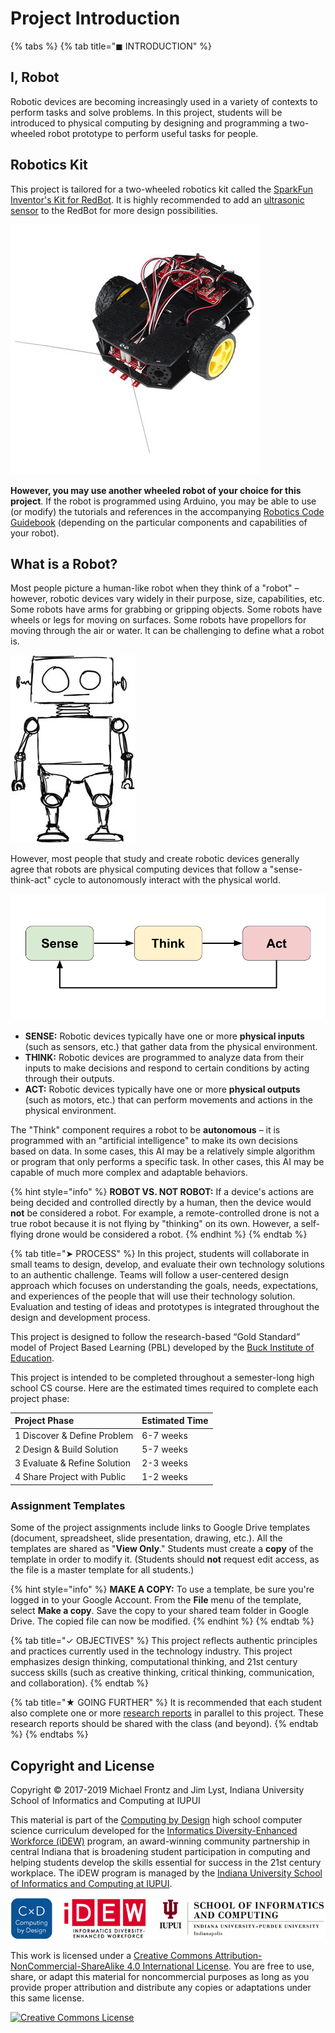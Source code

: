 # Project Introduction

{% tabs %}
{% tab title="◼ INTRODUCTION" %}
## I, Robot

Robotic devices are becoming increasingly used in a variety of contexts to perform tasks and solve problems. In this project, students will be introduced to physical computing by designing and programming a two-wheeled robot prototype to perform useful tasks for people.

## Robotics Kit

This project is tailored for a two-wheeled robotics kit called the [SparkFun Inventor's Kit for RedBot](https://www.sparkfun.com/products/12649). It is highly recommended to add an [ultrasonic sensor](https://docs.idew.org/code-robotics/references/physical-inputs/ultrasonic-sensor) to the RedBot for more design possibilities.

![RedBot \(Two-Wheeled Robot\)](.gitbook/assets/redbot.jpg)

**However, you may use another wheeled robot of your choice for this project**. If the robot is programmed using Arduino, you may be able to use \(or modify\) the tutorials and references in the accompanying [Robotics Code Guidebook](https://docs.idew.org/code-robotics/) \(depending on the particular components and capabilities of your robot\).

## What is a Robot?

Most people picture a human-like robot when they think of a "robot" – however, robotic devices vary widely in their purpose, size, capabilities, etc. Some robots have arms for grabbing or gripping objects. Some robots have wheels or legs for moving on surfaces. Some robots have propellors for moving through the air or water. It can be challenging to define what a robot is.

![](.gitbook/assets/robot-humanoid.jpg)

However, most people that study and create robotic devices generally agree that robots are physical computing devices that follow a "sense-think-act" cycle to autonomously interact with the physical world.

![](.gitbook/assets/sense-think-act.png)

* **SENSE:**  Robotic devices typically have one or more **physical inputs** \(such as sensors, etc.\) that gather data from the physical environment.
* **THINK:**  Robotic devices are programmed to analyze data from their inputs to make decisions and respond to certain conditions by acting through their outputs.
* **ACT:**  Robotic devices typically have one or more **physical outputs** \(such as motors, etc.\) that can perform movements and actions in the physical environment.

The "Think" component requires a robot to be **autonomous** – it is programmed with an "artificial intelligence" to make its own decisions based on data. In some cases, this AI may be a relatively simple algorithm or program that only performs a specific task. In other cases, this AI may be capable of much more complex and adaptable behaviors.

{% hint style="info" %}
**ROBOT VS. NOT ROBOT:** If a device's actions are being decided and controlled directly by a human, then the device would **not** be considered a robot.  For example, a remote-controlled drone is not a true robot because it is not flying by "thinking" on its own. However, a self-flying drone would be considered a robot.
{% endhint %}
{% endtab %}

{% tab title="➤ PROCESS" %}
In this project, students will collaborate in small teams to design, develop, and evaluate their own technology solutions to an authentic challenge. Teams will follow a user-centered design approach which focuses on understanding the goals, needs, expectations, and experiences of the people that will use their technology solution. Evaluation and testing of ideas and prototypes is integrated throughout the design and development process.

This project is designed to follow the research-based “Gold Standard” model of Project Based Learning \(PBL\) developed by the [Buck Institute of Education](http://www.bie.org/about/what_pbl).

This project is intended to be completed throughout a semester-long high school CS course. Here are the estimated times required to complete each project phase:

| **Project Phase** | **Estimated Time** |
| :--- | :--- |
| 1 Discover & Define Problem | 6-7 weeks |
| 2 Design & Build Solution | 5-7 weeks |
| 3 Evaluate & Refine Solution | 2-3 weeks |
| 4 Share Project with Public | 1-2 weeks |

### Assignment Templates

Some of the project assignments include links to Google Drive templates \(document, spreadsheet, slide presentation, drawing, etc.\). All the templates are shared as "**View Only**." Students must create a **copy** of the template in order to modify it.  \(Students should **not** request edit access, as the file is a master template for all students.\)

{% hint style="info" %}
**MAKE A COPY:**  To use a template, be sure you're logged in to your Google Account. From the **File** menu of the template, select **Make a copy**. Save the copy to your shared team folder in Google Drive. The copied file can now be modified.
{% endhint %}
{% endtab %}

{% tab title="✓ OBJECTIVES" %}
This project reflects authentic principles and practices currently used in the technology industry. This project emphasizes design thinking, computational thinking, and 21st century success skills \(such as creative thinking, critical thinking, communication, and collaboration\).
{% endtab %}

{% tab title="★ GOING FURTHER" %}
It is recommended that each student also complete one or more [research reports](https://docs.idew.org/research-topics-in-computing/) in parallel to this project. These research reports should be shared with the class \(and beyond\).
{% endtab %}
{% endtabs %}

## Copyright and License

Copyright © 2017-2019 Michael Frontz and Jim Lyst, Indiana University School of Informatics and Computing at IUPUI

This material is part of the [Computing by Design](https://docs.idew.org/the-cxd-framework/) high school computer science curriculum developed for the [Informatics Diversity-Enhanced Workforce \(iDEW\)](http://soic.iupui.edu/idew/) program, an award-winning community partnership in central Indiana that is broadening student participation in computing and helping students develop the skills essential for success in the 21st century workplace. The iDEW program is managed by the [Indiana University School of Informatics and Computing at IUPUI](https://soic.iupui.edu/).

![](.gitbook/assets/cxd-idew-soic-logo.png)

This work is licensed under a [Creative Commons Attribution-NonCommercial-ShareAlike 4.0 International License](http://creativecommons.org/licenses/by-nc-sa/4.0/). You are free to use, share, or adapt this material for noncommercial purposes as long as you provide proper attribution and distribute any copies or adaptations under this same license.

[![Creative Commons License](https://i.creativecommons.org/l/by-nc-sa/4.0/88x31.png)](http://creativecommons.org/licenses/by-nc-sa/4.0/)

